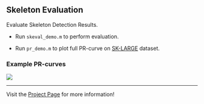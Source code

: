 ## Skeleton Evaluation

Evaluate Skeleton Detection Results.

* Run `skeval_demo.m` to perform evaluation.

* Run `pr_demo.m` to plot full PR-curve on [SK-LARGE](http://kaiz.xyz/sk-large) dataset.

### Example PR-curves
![](http://webdata.kaiz.xyz/HiFi/pr-curve2by2.svg)

___

Visit the [Project Page](http://kaiz.xyz/deepsk) for more information!
